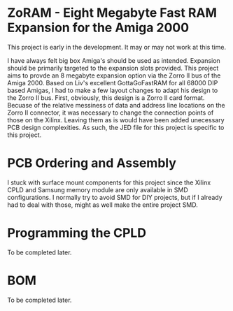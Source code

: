 # ZoRAM - Eight Megabyte Fast RAM Expansion for the Amiga 2000

This project is early in the development. It may or may not work at this time.

I have always felt big box Amiga's should be used as intended. Expansion should be primarily targeted to the expansion slots provided. This project aims to provde an 8 megabyte expansion option via the Zorro II bus of the Amiga 2000. Based on Liv's excellent GottaGoFastRAM for all 68000 DIP based Amigas, I had to make a few layout changes to adapt his design to the Zorro II bus. First, obviously, this design is a Zorro II card format. Becuase of the relative messiness of data and address line locations on the Zorro II connector, it was necessary to  change the connection points of those on the Xilinx. Leaving them as is would have been added unecessary PCB design complexities. As such, the JED file for this project is specific to this project.


# PCB Ordering and Assembly

I stuck with surface mount components for this project since the Xilinx CPLD and Samsung memory module are only available in SMD configurations. I normally try to avoid SMD for DIY projects, but if I already had to deal with those, might as well make the entire project SMD.

# Programming the CPLD

To be completed later.

# BOM

To be completed later.
